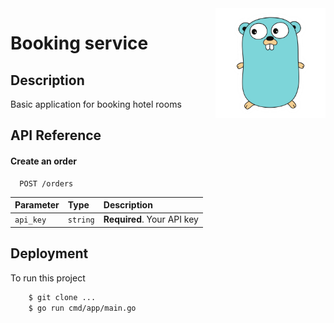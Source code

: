 <img align="right" width="35%" src="./images/gopher.png">

# Booking service
## Description
Basic application for booking hotel rooms

## API Reference

#### Create an order

```http
  POST /orders
```

| Parameter | Type     | Description                |
|:----------|:---------|:---------------------------|
| `api_key` | `string` | **Required**. Your API key |

## Deployment

To run this project

```bash
    $ git clone ...
    $ go run cmd/app/main.go
```
